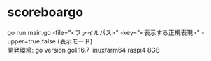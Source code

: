 # scoreboargo
go run main.go -file="<ファイルパス>" -key="<表示する正規表現>" -upper=true|false (表示モード)  
開発環境: go version go1.16.7 linux/arm64 raspi4 8GB  
